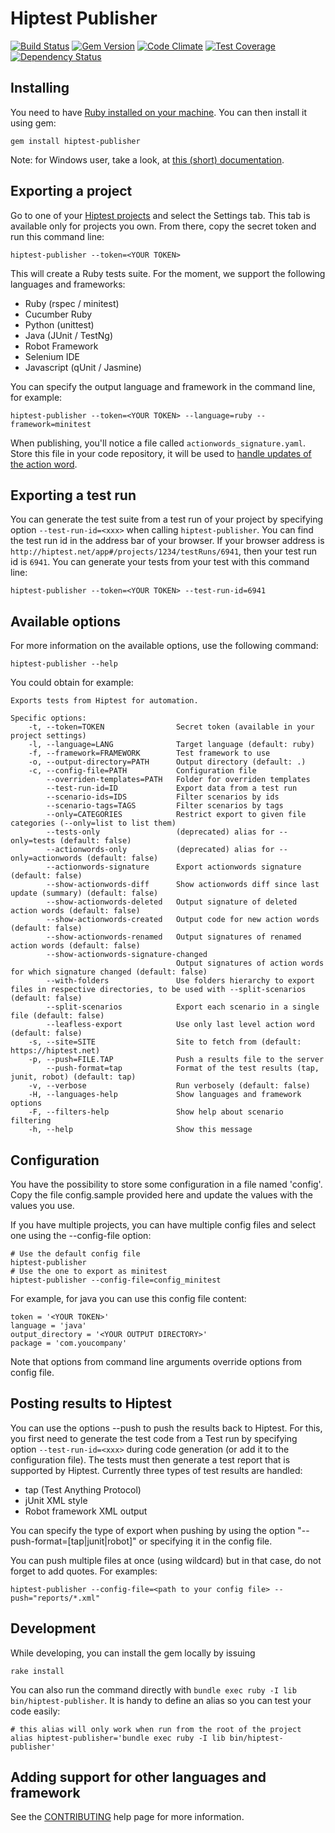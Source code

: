 Hiptest Publisher
==============

[![Build Status](https://travis-ci.org/hiptest/hiptest-publisher.svg?branch=master)](https://travis-ci.org/hiptest/hiptest-publisher)
[![Gem Version](https://badge.fury.io/rb/hiptest-publisher.svg)](http://badge.fury.io/rb/hiptest-publisher)
[![Code Climate](https://codeclimate.com/github/hiptest/hiptest-publisher/badges/gpa.svg)](https://codeclimate.com/github/hiptest/hiptest-publisher)
[![Test Coverage](https://codeclimate.com/github/hiptest/hiptest-publisher/badges/coverage.svg)](https://codeclimate.com/github/hiptest/hiptest-publisher)
[![Dependency Status](https://gemnasium.com/hiptest/hiptest-publisher.svg)](https://gemnasium.com/hiptest/hiptest-publisher)


Installing
----------

You need to have [Ruby installed on your machine](https://www.ruby-lang.org/en/installation/). You can then install it using gem:

```shell
gem install hiptest-publisher
```

Note: for Windows user, take a look, at [this (short) documentation](docs/Windows.md).

Exporting a project
-------------------

Go to one of your [Hiptest projects](https://hiptest.net/#/projects) and select the Settings tab.
This tab is available only for projects you own.
From there, copy the secret token and run this command line:

```shell
hiptest-publisher --token=<YOUR TOKEN>
```

This will create a Ruby tests suite. For the moment, we support the following languages and frameworks:

 - Ruby (rspec / minitest)
 - Cucumber Ruby
 - Python (unittest)
 - Java (JUnit / TestNg)
 - Robot Framework
 - Selenium IDE
 - Javascript (qUnit / Jasmine)

You can specify the output language and framework in the command line, for example:

```shell
hiptest-publisher --token=<YOUR TOKEN> --language=ruby --framework=minitest
```

When publishing, you'll notice a file called ``actionwords_signature.yaml``. Store this file in your code repository, it will be used to [handle updates of the action word](docs/upgrading_actionwords.md).

Exporting a test run
--------------------

You can generate the test suite from a test run of your project by specifying option `--test-run-id=<xxx>` when calling `hiptest-publisher`. You can find the test run id in the address bar of your browser. If your browser address is `http://hiptest.net/app#/projects/1234/testRuns/6941`, then your test run id is `6941`. You can generate your tests from your test with this command line:

```shell
hiptest-publisher --token=<YOUR TOKEN> --test-run-id=6941
```

Available options
-----------------

For more information on the available options, use the following command:

```shell
hiptest-publisher --help
```

You could obtain for example:

```shell
Exports tests from Hiptest for automation.

Specific options:
    -t, --token=TOKEN                Secret token (available in your project settings)
    -l, --language=LANG              Target language (default: ruby)
    -f, --framework=FRAMEWORK        Test framework to use
    -o, --output-directory=PATH      Output directory (default: .)
    -c, --config-file=PATH           Configuration file
        --overriden-templates=PATH   Folder for overriden templates
        --test-run-id=ID             Export data from a test run
        --scenario-ids=IDS           Filter scenarios by ids
        --scenario-tags=TAGS         Filter scenarios by tags
        --only=CATEGORIES            Restrict export to given file categories (--only=list to list them)
        --tests-only                 (deprecated) alias for --only=tests (default: false)
        --actionwords-only           (deprecated) alias for --only=actionwords (default: false)
        --actionwords-signature      Export actionwords signature (default: false)
        --show-actionwords-diff      Show actionwords diff since last update (summary) (default: false)
        --show-actionwords-deleted   Output signature of deleted action words (default: false)
        --show-actionwords-created   Output code for new action words (default: false)
        --show-actionwords-renamed   Output signatures of renamed action words (default: false)
        --show-actionwords-signature-changed
                                     Output signatures of action words for which signature changed (default: false)
        --with-folders               Use folders hierarchy to export files in respective directories, to be used with --split-scenarios (default: false)
        --split-scenarios            Export each scenario in a single file (default: false)
        --leafless-export            Use only last level action word (default: false)
    -s, --site=SITE                  Site to fetch from (default: https://hiptest.net)
    -p, --push=FILE.TAP              Push a results file to the server
        --push-format=tap            Format of the test results (tap, junit, robot) (default: tap)
    -v, --verbose                    Run verbosely (default: false)
    -H, --languages-help             Show languages and framework options
    -F, --filters-help               Show help about scenario filtering
    -h, --help                       Show this message
```

Configuration
-------------

You have the possibility to store some configuration in a file named 'config'. Copy the file config.sample provided here and update the values with the values you use.

If you have multiple projects, you can have multiple config files and select one using the --config-file option:

```shell
# Use the default config file
hiptest-publisher
# Use the one to export as minitest
hiptest-publisher --config-file=config_minitest
```

For example, for java you can use this config file content:

```
token = '<YOUR TOKEN>'
language = 'java'
output_directory = '<YOUR OUTPUT DIRECTORY>'
package = 'com.youcompany'
```

Note that options from command line arguments override options from config file.

Posting results to Hiptest
--------------------------

You can use the options --push to push the results back to Hiptest. For this, you first need to generate the test code from a Test run by specifying option ``--test-run-id=<xxx>`` during code generation (or add it to the configuration file).
The tests must then generate a test report that is supported by Hiptest. Currently three types of test results are handled:
 - tap (Test Anything Protocol)
 - jUnit XML style
 - Robot framework XML output

You can specify the type of export when pushing by using the option "--push-format=[tap|junit|robot]" or specifying it in the config file.

You can push multiple files at once (using wildcard) but in that case, do not forget to add quotes. For examples:

    hiptest-publisher --config-file=<path to your config file> --push="reports/*.xml"

Development
-----------

While developing, you can install the gem locally by issuing

```
rake install
```

You can also run the command directly with `bundle exec ruby -I lib bin/hiptest-publisher`. It is handy to define an alias so you can test your code easily:

```
# this alias will only work when run from the root of the project
alias hiptest-publisher='bundle exec ruby -I lib bin/hiptest-publisher'
```


Adding support for other languages and framework
------------------------------------------------

See the [CONTRIBUTING](https://github.com/hiptest/hiptest-publisher/blob/master/docs/CONTRIBUTING.md>) help page for more information.
